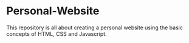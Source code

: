 # Personal-Website
This repository is all about creating a personal website using the basic concepts of HTML, CSS and Javascript.
